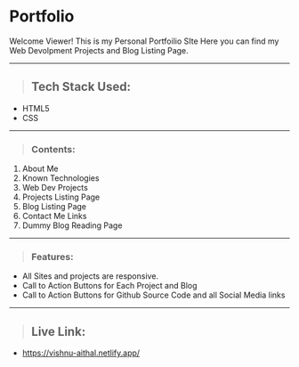# Portfolio
Welcome Viewer!
This is my Personal Portfoilio SIte 
Here you can find my Web Devolpment Projects and Blog Listing Page.

----
>## Tech Stack Used:

-   HTML5
-   CSS

----

>### Contents:

1.  About Me
2.  Known Technologies
3.  Web Dev Projects
4.  Projects Listing Page
4.  Blog Listing Page
5.  Contact Me Links
6.  Dummy Blog Reading Page

-----

>### Features:

- All Sites and projects are responsive.
- Call to Action Buttons for Each Project and Blog
- Call to Action Buttons for Github Source Code and all Social Media links
---
> ## Live Link:
- https://vishnu-aithal.netlify.app/
